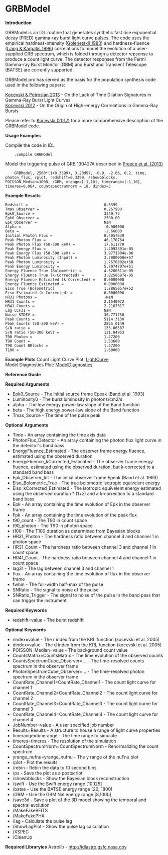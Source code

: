 # GRBModel

**Introduction**

GRBModel is an IDL routine that generates synthetic fast rise exponential decay (FRED) gamma-ray burst light curve pulses.  The code uses the empirical hardness-intensity (<a href="http://adsabs.harvard.edu/abs/1983Natur.306..451G">Golenetskii 1983</a>) and hardness-fluence (<a href="http://adsabs.harvard.edu/abs/1996Natur.381...49L">Liang & Kargatis 1996</a>) correlations to model the evolution of a user-supplied GRB spectrum, which is folded through a detector repsonse to produce a count light curve.  The detector responses from the Fermi Gamma-ray Burst Monitor (GBM) and Burst and Transient Telescope (BATSE) are currently supported.  

GRBModel.pro has served as the basis for the population synthesis code used in the following papers:

<a href="http://adsabs.harvard.edu/abs/2013ApJ...765..116K">Kocevski & Petrosian 2013</a>  - On the Lack of Time Dilation Signatures in Gamma-Ray Burst Light Curves<br>
<a href="http://adsabs.harvard.edu/abs/2012ApJ...747..146K">Kocevski 2012</a> - On the Origin of High-energy Correlations in Gamma-Ray Bursts<br>

Please refer to <a href="http://adsabs.harvard.edu/abs/2012ApJ...747..146K">Kocevski (2012)</a> for a more comprehensive description of the GRBModel code.<br>

**Usage Examples**

Compile the code in IDL
```IDL
    .compile GRBModel
```

Model the triggering pulse of GRB 130427A described in <a href="http://adsabs.harvard.edu/abs/2014Sci...343...51P">Preece et al. (2013)</a>
```IDL
	GRBModel, 2500*(1+0.3399), 3.20d57, -0.9, -2.66, 0.2, time, photon_flux, /plot, redshift=0.3399, /showbblocks, POISSON_Median=1000, /GBM, xrange=[-1,10], timerange=[-1,10], timeres=0.064, countspectrumnorm = 18, dindex=3
```

**Example Results**
```IDL
Redshift =									0.3399
Tmax_Observer =								0.267980
Epk0_Source =								3349.75
Epk0_Observer =								2500.00
Epk_Observer =								NaN
Alpha =										-0.900000
Beta =										-2.66000
Initial Photon Flux =						8.4057639
Peak Photon Flux =							46.170764
Peak Photon Flux (50-300 keV) =				17.611770
Peak Energy Flux =							1.4992391e-05
Peak Energy Flux (50-300 keV) =				3.9771904e-06
Peak Photon Luminosity (Input) =			3.2000000e+57
Peak Photon Luminosity =					1.7576802e+58
Peak Energy Luminosity =					5.7074707e+51
Energy Fluence True (Bolometric) =			4.5280511e-05
Energy Fluence True (k-Corrected) =			3.0258687e-05
Energy Fluence Estimated (k-Corrected) =	0.0000000
Energy Fluence Estimated =					0.0000000
Eiso True (Bolometric) 						1.2865057e+52
Eiso Estimated (k-Corrected) =				0.0000000
HR31 Photons =								-NaN
HR31 Counts =								2.1540972
HR41 Counts =								2.2167317
Lag CCF31 =									NaN
Noise STDEV =								30.771758
Peak Counts =								5114.3130
Peak Counts (50-300 keV) =					2825.0149
S/N ratio =									133.06587
S/N ratio (50-300 keV) =					121.04953
T90 Photon =								1.47200
T90 Count =									1.53600
T90 Count BBlocks =							1.47200
T100 =										1.60000
```
**Example Plots**
Count Light Curve Plot: [LightCurve]<br>
Model Diagnostics Plot: [ModelDiagnostics]<br>

[LightCurve]: https://github.com/dankocevski/GRBModel/blob/master/LightCurve.png "Count Light Curve Plot"
[ModelDiagnostics]: https://github.com/dankocevski/GRBModel/blob/master/ModelDiagnostics.png "Model Diagnostics Plot"



**Reference Guide**<br>

**Required Arguments**<br>
* Epk0_Source								- The initial source frame Epeak (Band et al. 1993)<br>
* Luminosity0								- The burst luminosity in photons/cm2/s<br>
* alpha										- The low energy power-law slope of the Band function<br>
* beta										- The high energy power-law slope of the Band function<br>
* Tmax_Source								- The time of the pulse peak<br>

**Optional Arguments**<br>
* Time 										- An array containing the time axis data<br>
* PhotonFlux_Detector						- An array containing the photon flux light curve in the detector's band bass<br>
* EnergyFluence_Estimated 					- The observer frame energy fluence, estimated using the observed duration<br>
* EnergyFluence_kCorrected_Estimated		- The observer frame energy fluence, estimated using the observed duration, but k-corrected to a standard band bass<br>
* Epk_Observer_Int							- The initial observer frame Epeak (Band et al. 1993)<br>
* Eiso_Bolometric_True						- The true bolometric isotropic equivelent energy<br>
* Eiso_kCorrected_Estimated					- The isotropic equivelent energy estimated using the observed duration * (1+z) and a k-correction to a standard band bass<br>
* Epk 										- An array containing the time evolution of Epk in the observer frame<br>
* Fpk 										- An array containing the time evolution of the peak flux<br>
* t90_count									- The T90 in count space<br>
* t90_photon								- The T90 in photon space<br>
* t100										- The T100 duration as determined from Bayesian blocks<br>
* HR31_Photon								- The hardness ratio between channel 3 and channel 1 in photon space<br>
* HR31_Count								- The hardness ratio between channel 3 and channel 1 in count space<br>
* HR41_Count								- The hardness ratio between channel 4 and channel 1 in count space<br>
* lag31										- The lag between channel 3 and channel 1<br>
* flux 										- An array containing the time evolution of flux in the observer frame<br>
* fwhm										- The full-width half-max of the pulse<br>
* SNRatio 									- The signal to noise of the pulse<br>
* SNRatio_Trigger							- The signal to noise of the pulse in the band pass that can trigger the instrument<br>

**Required Keywords**<br>
* redshift=value 								- The burst redshift<br>

**Optional Keywords**
* rindex=value 								- The r index from the KRL function (kocevski et al. 2005)<br>
* dindex=value 								- The d index from the KRL function (kocevski et al. 2005)<br>
* POISSON_Median=value						- The background count value<br>
* CountsMatrix=CountsMatrix 				- The time evolution of the observed counts
* CountsSpectrumCube_Observer=...			- The time-resolved counts spectrum in the observer frame<br>
* PhotonSpectrumCube_Observer=...			- The time-resolved photon spectrum in the observer frame<br>
* CountRate_Channel1=CountRate_Channel1		- The count light curve for channel 1<br>
* CountRate_Channel2=CountRate_Channel2		- The count light curve for channel 2<br>
* CountRate_Channel3=CountRate_Channel3		- The count light curve for channel 3<br>
* CountRate_Channel4=CountRate_Channel4		- The count light curve for channel 4<br>
* JobNumber=value							- A user specified job number<br>
* Results=Results 							- A structure to house a range of light curve properties<br>
* timerange=timerange						- The time range to simulate<br>
* timeres=timeres 							- The resolution of the simulation<br>
* CountSpectrumNorm=CountSpectrumNorm 		- Renormalizing the count spectrum<br>
* yrange_nufnu=yrange_nufnu 				- The y range of the nuFnu plot<br>
* /plot 									- Plot the results<br>
* /rebin									- Rebin the data to 10 second bins<br>
* /ps 										- Save the plot as a postscript<br>
* /showbblocks 								- Show the Bayesian block reconstruction<br>
* /swift 									- Use the Swift energy range [10,125]<br>
* /batse 									- Use the BATSE energy range [20, 1800]<br>
* /GBM 										- Use the GBM NaI energy range [8,1000]<br>
* /save3d									- Save a plot of the 3D model showing the temporal and spectral evolution<br>
* /MakeFakeBFITS
* /MakeFakePHA
* /lag 										- Calculate the pulse lag<br>
* /ShowLagPlot 								- Show the pulse lag calculation<br>
* /XSPEC
* /CleanUp

**Required Libraryies**
Astrolib - http://idlastro.gsfc.nasa.gov